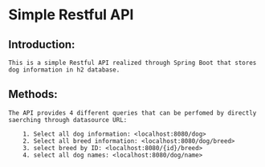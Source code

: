 # **Simple Restful API**

## Introduction:
    This is a simple Restful API realized through Spring Boot that stores dog information in h2 database.

## Methods:
    The API provides 4 different queries that can be perfomed by directly saerching through datasource URL:

        1. Select all dog information: <localhost:8080/dog>
        2. Select all breed information: <localhost:8080/dog/breed>
        3. select breed by ID: <localhost:8080/{id}/breed>
        4. select all dog names: <localhost:8080/dog/name>
